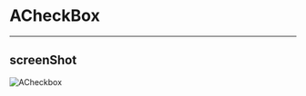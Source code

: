 # ACheckBox

---

## screenShot
![ACheckbox](http://ww1.sinaimg.cn/large/b45f56f6gw1f6rvenbuhhg205008w4qp.gif)
